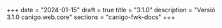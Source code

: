 +++
date        = "2024-01-15"
draft        = true
title       = "3.1.0"
description = "Versió 3.1.0 canigo.web.core"
sections    = "canigo-fwk-docs"
+++